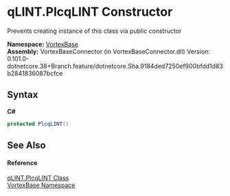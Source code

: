 # qLINT.PlcqLINT Constructor 
 

Prevents creating instance of this class via public constructor

**Namespace:**&nbsp;<a href="N_VortexBase.md">VortexBase</a><br />**Assembly:**&nbsp;VortexBaseConnector (in VortexBaseConnector.dll) Version: 0.101.0-dotnetcore.38+Branch.feature/dotnetcore.Sha.9184ded7250ef900bfdd1d83b2841836087bcfce

## Syntax

**C#**<br />
``` C#
protected PlcqLINT()
```


## See Also


#### Reference
<a href="T_VortexBase_qLINT_PlcqLINT.md">qLINT.PlcqLINT Class</a><br /><a href="N_VortexBase.md">VortexBase Namespace</a><br />